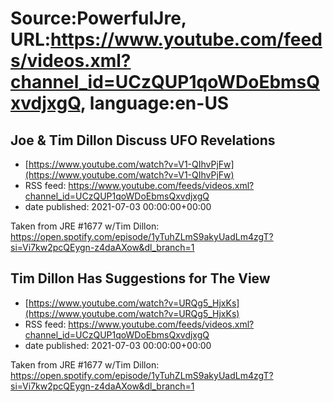 # Source:PowerfulJre, URL:https://www.youtube.com/feeds/videos.xml?channel_id=UCzQUP1qoWDoEbmsQxvdjxgQ, language:en-US

## Joe & Tim Dillon Discuss UFO Revelations
 - [https://www.youtube.com/watch?v=V1-QIhvPjFw](https://www.youtube.com/watch?v=V1-QIhvPjFw)
 - RSS feed: https://www.youtube.com/feeds/videos.xml?channel_id=UCzQUP1qoWDoEbmsQxvdjxgQ
 - date published: 2021-07-03 00:00:00+00:00

Taken from JRE #1677 w/Tim Dillon:
https://open.spotify.com/episode/1yTuhZLmS9akyUadLm4zgT?si=Vi7kw2pcQEygn-z4daAXow&dl_branch=1

## Tim Dillon Has Suggestions for The View
 - [https://www.youtube.com/watch?v=URQg5_HjxKs](https://www.youtube.com/watch?v=URQg5_HjxKs)
 - RSS feed: https://www.youtube.com/feeds/videos.xml?channel_id=UCzQUP1qoWDoEbmsQxvdjxgQ
 - date published: 2021-07-03 00:00:00+00:00

Taken from JRE #1677 w/Tim Dillon:
https://open.spotify.com/episode/1yTuhZLmS9akyUadLm4zgT?si=Vi7kw2pcQEygn-z4daAXow&dl_branch=1

